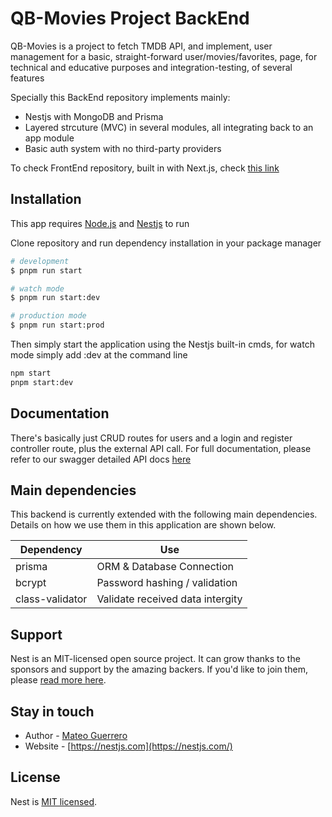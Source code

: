 # QB-Movies Project BackEnd

QB-Movies is a project to fetch TMDB API, and implement,
user management for a basic, straight-forward user/movies/favorites,
page, for technical and educative purposes and integration-testing,
of several features

Specially this BackEnd repository implements mainly:

- Nestjs with MongoDB and Prisma
- Layered strcuture (MVC) in several modules, all integrating back to
  an app module
- Basic auth system with no third-party providers

To check FrontEnd repository, built in with Next.js, check [this link](https://github.com/MateoGuerreroE/QB-FrontEnd)

## Installation

This app requires [Node.js](https://nodejs.org/) and [Nestjs](https://nestjs.com) to run

Clone repository and run dependency installation in your package manager

```bash
# development
$ pnpm run start

# watch mode
$ pnpm run start:dev

# production mode
$ pnpm run start:prod
```

Then simply start the application using the Nestjs built-in cmds, for watch mode
simply add :dev at the command line

```sh
npm start
pnpm start:dev
```

## Documentation

There's basically just CRUD routes for users and a login and register
controller route, plus the external API call. For full documentation, please refer
to our swagger detailed API docs [here](https://app.swaggerhub.com/apis-docs/MATEOF1223/QB-Project/1.0.0)

## Main dependencies

This backend is currently extended with the following main dependencies.
Details on how we use them in this application are shown below.

| Dependency      | Use                              |
| --------------- | -------------------------------- |
| prisma          | ORM & Database Connection        |
| bcrypt          | Password hashing / validation    |
| class-validator | Validate received data intergity |

## Support

Nest is an MIT-licensed open source project. It can grow thanks to the sponsors and support by the amazing backers. If you'd like to join them, please [read more here](https://docs.nestjs.com/support).

## Stay in touch

- Author - [Mateo Guerrero](https://kamilmysliwiec.com)
- Website - [https://nestjs.com](https://nestjs.com/)

## License

Nest is [MIT licensed](LICENSE).
